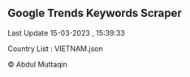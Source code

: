 

## Google Trends Keywords Scraper 
 
Last Update 15-03-2023 , 15:39:33

Country List :
VIETNAM.json



© Abdul Muttaqin 
